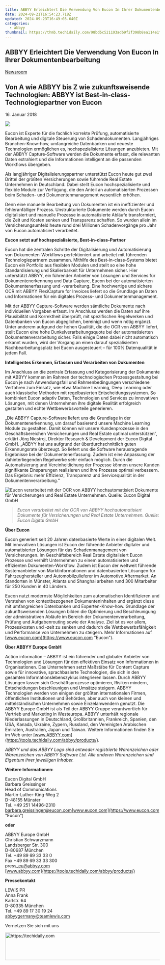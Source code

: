 ```yaml
---
title: ABBYY Erleichtert Die Verwendung Von Eucon In Ihrer Dokumentenbearbeitung
date: 2024-09-21T16:54:23.718Z
updated: 2024-09-23T16:49:03.640Z
categories:
  - abbyy
thumbnail: https://thmb.techidaily.com/98bd5c521103adb9f2f398b8ea114e1ff33040cece118b77c428c885565f6981.jpg
---
```


## ABBYY Erleichtert Die Verwendung Von Eucon In Ihrer Dokumentenbearbeitung

[Newsroom](https://tools.techidaily.com/abbyy/products/)

## Von A wie ABBYY bis Z wie zukunftsweisende Technologien: ABBYY ist Best-in-class-Technologiepartner von Eucon

16\. Januar 2018

![](https://content.abbyy.com/-/media/project/abbyy/abbyy/branchtemplates/shutterstock_1272462163_1296-x-729.jpg?h=729&iar=0&w=1296)

Eucon ist Experte für die fachlich korrekte Prüfung, automatisierte Bearbeitung und digitale Steuerung von Schadendokumenten. Langjähriges Branchen-Know-how, umfangreiche Datenbanken und neueste Technologien ermöglichen es, hochspezialisierte Lösungen anzubieten. Mit der ABBYY Capture-Software werden die Dokumente erfasst, die relevanten Daten extrahiert und die Informationen intelligent an die passenden Workflows übergeben.

Als langjähriger Digitalisierungspartner unterstützt Eucon heute gut zwei Drittel der größten Versicherungen sowie führende Real Estate Unternehmen in Deutschland. Dabei stellt Eucon hochspezialisierte und flexible Module zur Verfügung, die den Anteil an automatisierten Prozessen beim Schaden- und Dokumentenmanagement wesentlich erhöhen.

Denn eine manuelle Bearbeitung von Dokumenten ist ein ineffizienter und fehleranfälliger Prozess. Unstrukturierte Dokumente werden durch Eucon digitalisiert und manuelle Prozesse in automatisierte Abläufe transformiert, die Zeit und Kosten senken und Transparenz schaffen. So wurden allein im Versicherungsumfeld heute rund drei Millionen Schadenvorgänge pro Jahr von Eucon automatisiert verarbeitet.

**Eucon setzt auf hochspezialisierte, Best-in-class-Partner**

Eucon hat die zentralen Schritte der Digitalisierung und Automatisierung von Dokumenten-Workflows perfektioniert und arbeitet mit führenden Technologiepartnern zusammen. Mithilfe des Best-in-class-Systems bietet Eucon ein Portfolio aus flexiblen Modulen und stellt so eine hohe Standardisierung und Skalierbarkeit für Unternehmen sicher. Hier unterstützt ABBYY, ein führender Anbieter von Lösungen und Services für Dokumentenerkennung und Data Capture, Eucon bei der automatisierten Dokumentenerfassung und -verarbeitung. Eine hochwertige und sichere OCR mit ABBYY FlexiCapture for Invoices liefert so die Grundlage an Daten und Informationen für ein digitales Prozess- und Dokumentenmanagement.

Mit der ABBYY Capture-Software werden sämtliche Dokumente nach individuellen Vorgaben erfasst. Im Anschluss werden die Daten auf ihre Plausibilität und Korrektheit überprüft, mit spezifischen Regelwerken und Datenbanken von Eucon abgeglichen, bereinigt und wenn nötig ergänzt. Unter anderem aufgrund der hohen Qualität, die die OCR von ABBYY liefert, stellt Eucon eine hohe Dunkelverarbeitungsquote bei der automatisierten Dokumentenverarbeitung sicher. Falls einige Daten dabei nicht automatisch erkannt wurden, wird der Vorgang an einen darauf spezialisierten Nachbearbeitungsplatz bei Eucon ausgesteuert – für 100% Datenqualität in jedem Fall.

**Intelligentes Erkennen, Erfassen und Verarbeiten von Dokumenten**

Im Anschluss an die zentrale Erfassung und Kategorisierung der Dokumente mit ABBYY kommen im Rahmen der technologischen Prozessgestaltung bei Eucon je nach Anwendungsfall und Rahmenbedingungen verschiedene Verfahren zum Einsatz, wie etwa Machine Learning, Deep Learning oder auch klassische Methoden mit regelbasierten Entscheidungssystemen. So kombiniert Eucon adaptiv Daten, Technologien und Services zu innovativen Lösungen, mit denen Unternehmen ihre digitale Realität erfolgreich gestalten und echte Wettbewerbsvorteile generieren.

„Die ABBYY Capture-Software liefert uns die Grundlage in der Dokumentenerkennung, um darauf basierend unsere Machine Learning Module zu gestalten. Damit können wir unsere Kundenprozesse in den Geschäftsbereichen Versicherungen und Real Estate optimal unterstützen“, erklärt Jörg Niestroj, Direktor Research & Development der Eucon Digital GmbH. „ABBYY hat uns aufgrund der überdurchschnittlich guten Erkennungsrate überzeugt. So liefert uns die Software herausragende Ergebnisse bei der Dokumentenerfassung. Zudem ist eine Anpassung der dahinterliegenden Regelwerke sehr einfach möglich. Durch die Automatisierung und Vereinheitlichung der Prozesse können unsere Kunden signifikante Einsparungen realisieren und ihre Prozesse optimal verbessern. Das Ergebnis: mehr Effizienz, Transparenz und Servicequalität in der Dokumentenverarbeitung.“  
  
![Eucon verarbeitet mit der OCR von ABBYY hochautomatisiert Dokumente für Versicherungen und Real Estate Unternehmen. Quelle: Eucon Digital GmbH](https://static1.abbyy.com/abbyycommedia/18859/eucon_dokumenten_scan_validierung_video_1500x792px_15.jpg)

> _Eucon verarbeitet mit der OCR von ABBYY hochautomatisiert Dokumente für Versicherungen und Real Estate Unternehmen. Quelle: Eucon Digital GmbH_

**Über Eucon**

Eucon generiert seit 20 Jahren datenbasierte Werte in einer digitalen Welt. Mit innovativen Lösungen ist Eucon der führende Anbieter digitaler und automatisierter Lösungen für das Schadenmanagement von Versicherungen. Im Geschäftsbereich Real Estate digitalisiert Eucon Prozesse und verhilft Unternehmen zu einem automatisierten und effizienten Dokumenten-Workflow. Zudem ist Eucon der weltweit führende Systemanbieter von Marktinformationen und datenbasierten Lösungen für Fahrzeughersteller und Automobilzulieferer im Automotive Aftermarket. An Standorten in Münster, Atlanta und Shanghai arbeiten rund 300 Mitarbeiter für 250 Kunden in 40 Ländern.

Eucon nutzt modernste Möglichkeiten zum automatischen Identifizieren und Verstehen von kontextbezogenen Dokumenteninhalten und ergänzt diese mit umfangreichen Datenbanken und Experten-Know-how. Grundlage der zukunftsweisenden Lösungen bilden die Optimierung und Beschleunigung der administrativen Abläufe im Bereich der Dokumentenverarbeitung, Prüfung und Aufgabenrouting sowie der Analyse. Ziel ist es vor allem, Prozesskosten und -zeit zu senken und dadurch die Wettbewerbsfähigkeit und Performance von Unternehmen zu steigern. Mehr Informationen auf [www.eucon.com](https://www.eucon.com "Eucon").

**Über ABBYY Europe GmbH**

Action information – ABBYY ist ein führender und globaler Anbieter von Technologien und Lösungen für den effektiven Einsatz von Informationen in Organisationen. Das Unternehmen setzt Maßstäbe für Content Capture sowie für innovative, sprachbasierte Technologien, die sich in den gesamten Informationslebenszyklus integrieren lassen. Durch ABBYY Lösungen lassen sich Geschäftsprozesse optimieren, Risiken mindern, Entscheidungen beschleunigen und Umsätze steigern. ABBYY Technologien werden von einigen der größten internationalen Firmen, öffentlichen Institutionen und Behörden, aber auch von kleinen und mittelständischen Unternehmen sowie Einzelanwendern genutzt. Die ABBYY Europe GmbH ist als Teil der ABBYY Gruppe verantwortlich für Vertrieb und Marketing in Westeuropa. ABBYY unterhält regionale Niederlassungen in Deutschland, Großbritannien, Frankreich, Spanien, den USA, Kanada, Ukraine, Zypern, Russland, den Vereinigten Arabischen Emiraten, Australien, Japan und Taiwan. Weitere Informationen finden Sie im Web unter [www.ABBYY.com](https://tools.techidaily.com/abbyy/products/).

_ABBYY und das ABBYY Logo sind entweder registrierte Warenzeichen oder Warenzeichen von ABBYY Software Ltd. Alle anderen Warenzeichen sind Eigentum ihrer jeweiligen Inhaber._ 

**Weitere Informationen:**

Eucon Digital GmbH  
Barbara Greissinger  
Head of Communications  
Martin-Luther-King-Weg 2  
D-48155 Münster  
Tel. +49 251 14496-2310  
[barbara.greissinger@eucon.com](https://tools.techidaily.com/abbyy/products/)[www.eucon.com](https://www.eucon.com "Eucon")

**oder**

ABBYY Europe GmbH  
Christian Schwarzmann  
Landsberger Str. 300  
D-80687 München  
Tel. +49 89 69 33 33 0  
Fax +49 89 69 33 33 300  
press\_eu@abbyy.com   
[www.abbyy.com](https://tools.techidaily.com/abbyy/products/)

**Pressekontakt**

LEWIS PR  
Anna Frank  
Karlstr. 64  
D-80335 München  
Tel. +49 89 17 30 19 24  
[abbyygermany@teamlewis.com](https://tools.techidaily.com/abbyy/products/)  
  
  
Vernetzen Sie sich mit uns

<ins class="adsbygoogle"
     style="display:block"
     data-ad-format="autorelaxed"
     data-ad-client="ca-pub-7571918770474297"
     data-ad-slot="1223367746"></ins>

<ins class="adsbygoogle"
     style="display:block"
     data-ad-client="ca-pub-7571918770474297"
     data-ad-slot="8358498916"
     data-ad-format="auto"
     data-full-width-responsive="true"></ins>



<!-- affiliate ads begin -->
<a href="https://appsumo.8odi.net/c/5597632/2043618/7443" target="_top" id="2043618">
  <img src="//a.impactradius-go.com/display-ad/7443-2043618" border="0" alt="https://techidaily.com" width="728" height="90"/>
</a>
<img height="0" width="0" src="https://appsumo.8odi.net/i/5597632/2043618/7443" style="position:absolute;visibility:hidden;" border="0" />
<!-- affiliate ads end -->

